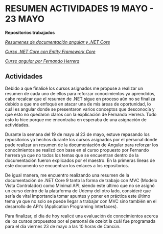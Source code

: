 # RESUMEN ACTIVIDADES 19 MAYO - 23 MAYO

**Repositorios trabajados**

*[Resumenes de documentación angular y .NET Core](https://github.com/ikabeee/ng-dotnet-notes)*

*[Curso .NET Core con Entity Framework Core](https://github.com/ikabeee/entity-course-ude)*

*[Curso angular por Fernando Herrera](https://github.com/ikabeee/angular)*

## Actividades

Debido a que finalicé los cursos asignados me propuse a realizar un resumen de cada uno de ellos para reforzar conocimientos ya aprendidos, cabe recalcar que el resumen de .NET sigue en proceso aún no se finaliza debido a que me enfoqué en atacar una de mis áreas de oportunidad, lo cuál es angular donde se presentaron varios conceptos que desconocía y que esto no quedaron claros con la explicación de Fernando Herrera. Todo esto lo hice porque me encontraba en esperaba de una asignación de actividades.

Durante la semana del 19 de mayo al 23 de mayo, estuve repasando los repositorios ya hechos durante los cursos asignados por el personal donde pude realizar un resumen de la documentación de Angular para reforzar los conocimientos se realizó con base en el curso propuesto por Fernando herrera ya que no todos los temas que se encuentran dentro de la documentación fueron explicados por el maestro. En la primeras líneas de este documento se encuentran los enlaces a los repositorios.

De igual manera, me encuentro realizando una resumen de la documentación de .NET Core 9 tanto la forma de trabajo con MVC (Modelo Vista Controlador) como Minimal API, siendo este último que no se asignó un curso dentro de la plataforma de Udemy del otro lado, consideré que sería de vital importancia tomar apuntes y poner en práctica este último tema ya que no solo se puede llegar a trabajar con MVC sino también en el desarrollo de API's (Application Programing Interfaces).

Para finalizar, el día de hoy realicé una evaluación de conocimientos acerca de los cursos propuestos por el personal de ozelot la cuál fue programada para el día viernes 23 de mayo a las 10 horas de Cancún.
